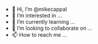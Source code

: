 - 👋 Hi, I’m @mikecappal
- 👀 I’m interested in ...
- 🌱 I’m currently learning ...
- 💞️ I’m looking to collaborate on ...
- 📫 How to reach me ...

<!---
mikecappal/mikecappal is a ✨ special ✨ repository because its `README.md` (this file) appears on your GitHub profile.
You can click the Preview link to take a look at your changes.
--->

